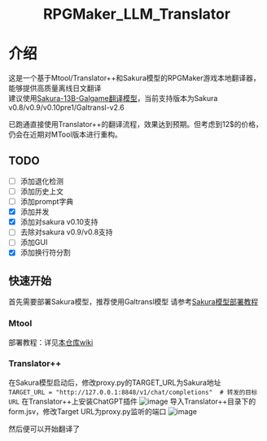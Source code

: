<div align="center">
<h1>
  RPGMaker_LLM_Translator
</h1>
</div>

# 介绍
这是一个基于Mtool/Translator++和Sakura模型的RPGMaker游戏本地翻译器，能够提供高质量离线日文翻译  
建议使用[Sakura-13B-Galgame翻译模型](https://github.com/SakuraLLM/Sakura-13B-Galgame)，当前支持版本为Sakura v0.8/v0.9/v0.10pre1/Galtransl-v2.6

已跑通直接使用Translator++的翻译流程，效果达到预期。但考虑到12$的价格，仍会在近期对MTool版本进行重构。

## TODO
- [ ] 添加退化检测
- [ ] 添加历史上文
- [ ] 添加prompt字典
- [x] 添加并发
- [x] 添加对sakura v0.10支持
- [ ] 去除对sakura v0.9/v0.8支持
- [ ] 添加GUI
- [x] 添加换行符分割

## 快速开始
首先需要部署Sakura模型，推荐使用Galtransl模型
请参考[Sakura模型部署教程](https://github.com/SakuraLLM/SakuraLLM/wiki)

### Mtool
部署教程：详见[本仓库wiki](https://github.com/fkiliver/RPGMaker_LLM_Translator/wiki)

### Translator++
在Sakura模型启动后，修改proxy.py的TARGET_URL为Sakura地址  
`
TARGET_URL = "http://127.0.0.1:8848/v1/chat/completions"  # 转发的目标URL
`
在Translator++上安装ChatGPT插件
![image](https://github.com/user-attachments/assets/b77fc7e6-cb04-4efc-8488-203ac74224ac)
导入Translator++目录下的form.jsv，修改Target URL为proxy.py监听的端口
![image](https://github.com/user-attachments/assets/8d22f33a-25e8-4623-abf6-9604c41bdb88)

然后便可以开始翻译了



